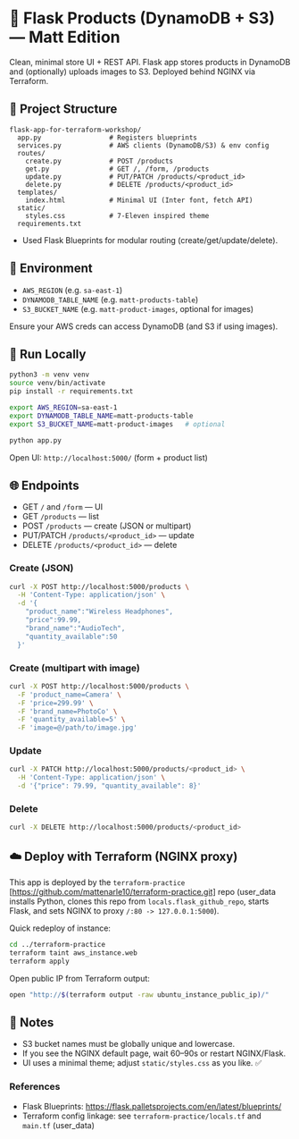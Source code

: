 # 🛒 Flask Products (DynamoDB + S3) — Matt Edition

Clean, minimal store UI + REST API. Flask app stores products in DynamoDB and (optionally) uploads images to S3. Deployed behind NGINX via Terraform.

## 📁 Project Structure
```
flask-app-for-terraform-workshop/
  app.py                 # Registers blueprints
  services.py            # AWS clients (DynamoDB/S3) & env config
  routes/
    create.py            # POST /products
    get.py               # GET /, /form, /products
    update.py            # PUT/PATCH /products/<product_id>
    delete.py            # DELETE /products/<product_id>
  templates/
    index.html           # Minimal UI (Inter font, fetch API)
  static/
    styles.css           # 7‑Eleven inspired theme
  requirements.txt
```

* Used Flask Blueprints for modular routing (create/get/update/delete).

## 🔧 Environment
- `AWS_REGION` (e.g. `sa-east-1`)
- `DYNAMODB_TABLE_NAME` (e.g. `matt-products-table`)
- `S3_BUCKET_NAME` (e.g. `matt-product-images`, optional for images)

Ensure your AWS creds can access DynamoDB (and S3 if using images).

## 🚀 Run Locally
```bash
python3 -m venv venv
source venv/bin/activate
pip install -r requirements.txt

export AWS_REGION=sa-east-1
export DYNAMODB_TABLE_NAME=matt-products-table
export S3_BUCKET_NAME=matt-product-images   # optional

python app.py
```

Open UI: `http://localhost:5000/`  (form + product list)

## 🌐 Endpoints
- GET `/` and `/form` — UI
- GET `/products` — list
- POST `/products` — create (JSON or multipart)
- PUT/PATCH `/products/<product_id>` — update
- DELETE `/products/<product_id>` — delete

### Create (JSON)
```bash
curl -X POST http://localhost:5000/products \
  -H 'Content-Type: application/json' \
  -d '{
    "product_name":"Wireless Headphones",
    "price":99.99,
    "brand_name":"AudioTech",
    "quantity_available":50
  }'
```

### Create (multipart with image)
```bash
curl -X POST http://localhost:5000/products \
  -F 'product_name=Camera' \
  -F 'price=299.99' \
  -F 'brand_name=PhotoCo' \
  -F 'quantity_available=5' \
  -F 'image=@/path/to/image.jpg'
```

### Update
```bash
curl -X PATCH http://localhost:5000/products/<product_id> \
  -H 'Content-Type: application/json' \
  -d '{"price": 79.99, "quantity_available": 8}'
```

### Delete
```bash
curl -X DELETE http://localhost:5000/products/<product_id>
```

## ☁️ Deploy with Terraform (NGINX proxy) 
This app is deployed by the `terraform-practice` [https://github.com/mattenarle10/terraform-practice.git] repo (user_data installs Python, clones this repo from `locals.flask_github_repo`, starts Flask, and sets NGINX to proxy `/:80 -> 127.0.0.1:5000`).

Quick redeploy of instance:
```bash
cd ../terraform-practice
terraform taint aws_instance.web
terraform apply
```

Open public IP from Terraform output:
```bash
open "http://$(terraform output -raw ubuntu_instance_public_ip)/"
```

## 📝 Notes
- S3 bucket names must be globally unique and lowercase.
- If you see the NGINX default page, wait 60–90s or restart NGINX/Flask.
- UI uses a minimal theme; adjust `static/styles.css` as you like. ✅

### References
- Flask Blueprints: https://flask.palletsprojects.com/en/latest/blueprints/
- Terraform config linkage: see `terraform-practice/locals.tf` and `main.tf` (user_data)